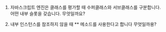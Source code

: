 
1. 자바스크립트 엔진은 클래스를 평가할 때 수퍼클래스와 서브클래스를 구분합니다.
   어떤 내부 슬롯을 갖습니다. 무엇일까요?


2. 내부 인스턴스를 참조하지 않을 때 ** 메소드를 사용한다고 합니다 무엇일까용?
